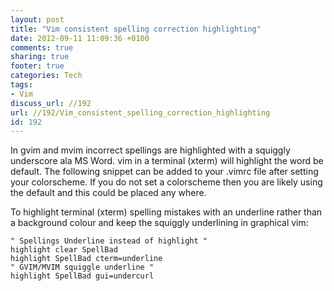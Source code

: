 ```yaml
---
layout: post
title: "Vim consistent spelling correction highlighting"
date: 2012-09-11 11:09:36 +0100 
comments: true
sharing: true
footer: true
categories: Tech
tags:
- Vim
discuss_url: //192
url: //192/Vim_consistent_spelling_correction_highlighting
id: 192
---
```

In gvim and mvim incorrect spellings are highlighted with a squiggly underscore ala MS Word. vim in a terminal (xterm) will highlight the word be default. The following snippet can be added to your .vimrc file after setting your colorscheme. If you do not set a colorscheme then you are likely using the default and this could be placed any where.

To highlight terminal (xterm) spelling mistakes with an underline rather than a background colour and keep the squiggly underlining in graphical vim:

    " Spellings Underline instead of highlight "
    highlight clear SpellBad
    highlight SpellBad cterm=underline 
    " GVIM/MVIM squiggle underline "
    highlight SpellBad gui=undercurl

